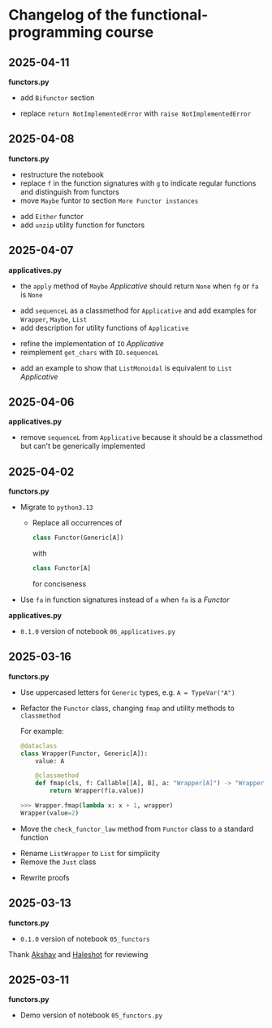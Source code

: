 # Changelog of the functional-programming course

## 2025-04-11

**functors.py**

+ add `Bifunctor` section
* replace `return NotImplementedError` with `raise NotImplementedError`

## 2025-04-08

**functors.py**

* restructure the notebook
* replace `f` in the function signatures with `g` to indicate regular functions and distinguish from functors
* move `Maybe` funtor to section `More Functor instances`
+ add `Either` functor
+ add `unzip` utility function for functors


## 2025-04-07

**applicatives.py**

* the `apply` method of `Maybe` *Applicative* should return `None` when `fg` or `fa` is `None`
+ add `sequenceL` as a classmethod for `Applicative` and add examples for `Wrapper`, `Maybe`, `List`
+ add description for utility functions of `Applicative`
* refine the implementation of `IO` *Applicative*
* reimplement `get_chars` with `IO.sequenceL`
+ add an example to show that `ListMonoidal` is equivalent to `List` *Applicative*

## 2025-04-06

**applicatives.py**

- remove `sequenceL` from `Applicative` because it should be a classmethod but can't be generically implemented

## 2025-04-02

**functors.py**

+ Migrate to `python3.13`

    + Replace all occurrences of 

        ```python
        class Functor(Generic[A])
        ```

        with

        ```python
        class Functor[A]
        ```

        for conciseness

+ Use `fa` in function signatures instead of `a` when `fa` is a *Functor*

**applicatives.py**

* `0.1.0` version of notebook `06_applicatives.py`

## 2025-03-16

**functors.py**

+ Use uppercased letters for `Generic` types, e.g. `A = TypeVar("A")`
+ Refactor the `Functor` class, changing `fmap` and utility methods to `classmethod`

    For example:

    ```python
    @dataclass
    class Wrapper(Functor, Generic[A]):
        value: A

        @classmethod
        def fmap(cls, f: Callable[[A], B], a: "Wrapper[A]") -> "Wrapper[B]":
            return Wrapper(f(a.value))

    >>> Wrapper.fmap(lambda x: x + 1, wrapper)
    Wrapper(value=2)
    ```

+ Move the `check_functor_law` method from `Functor` class to a standard function
- Rename `ListWrapper` to `List` for simplicity
- Remove the `Just` class
+ Rewrite proofs

## 2025-03-13

**functors.py**

* `0.1.0` version of notebook `05_functors`

Thank [Akshay](https://github.com/akshayka) and [Haleshot](https://github.com/Haleshot) for reviewing

## 2025-03-11

**functors.py**

* Demo version of notebook `05_functors.py`
